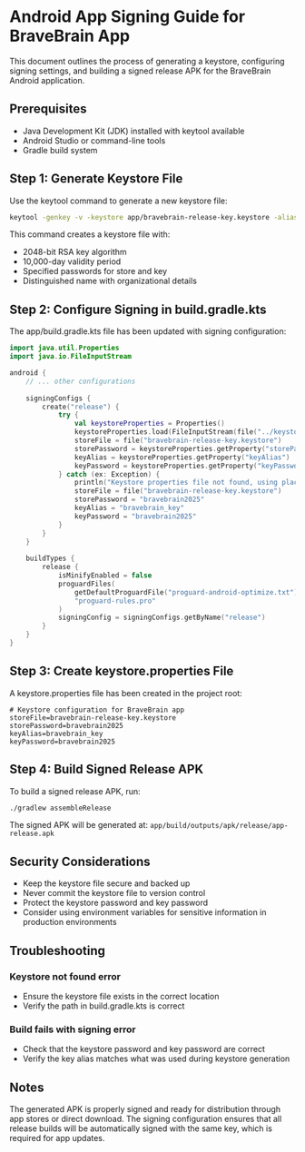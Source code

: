# Android App Signing Guide for BraveBrain App

This document outlines the process of generating a keystore, configuring signing settings, and building a signed release APK for the BraveBrain Android application.

## Prerequisites

- Java Development Kit (JDK) installed with keytool available
- Android Studio or command-line tools
- Gradle build system

## Step 1: Generate Keystore File

Use the keytool command to generate a new keystore file:

```bash
keytool -genkey -v -keystore app/bravebrain-release-key.keystore -alias bravebrain_key -keyalg RSA -keysize 2048 -validity 10000 -storepass bravebrain2025 -keypass bravebrain2025 -dname "CN=BraveBrain,OU=Development,O=BraveBrainApp,L=Bengaluru,S=Karnataka,C=IN"
```

This command creates a keystore file with:
- 2048-bit RSA key algorithm
- 10,000-day validity period
- Specified passwords for store and key
- Distinguished name with organizational details

## Step 2: Configure Signing in build.gradle.kts

The app/build.gradle.kts file has been updated with signing configuration:

```kotlin
import java.util.Properties
import java.io.FileInputStream

android {
    // ... other configurations
    
    signingConfigs {
        create("release") {
            try {
                val keystoreProperties = Properties()
                keystoreProperties.load(FileInputStream(file("../keystore.properties")))
                storeFile = file("bravebrain-release-key.keystore")
                storePassword = keystoreProperties.getProperty("storePassword")
                keyAlias = keystoreProperties.getProperty("keyAlias")
                keyPassword = keystoreProperties.getProperty("keyPassword")
            } catch (ex: Exception) {
                println("Keystore properties file not found, using placeholder values")
                storeFile = file("bravebrain-release-key.keystore")
                storePassword = "bravebrain2025"
                keyAlias = "bravebrain_key"
                keyPassword = "bravebrain2025"
            }
        }
    }
    
    buildTypes {
        release {
            isMinifyEnabled = false
            proguardFiles(
                getDefaultProguardFile("proguard-android-optimize.txt"),
                "proguard-rules.pro"
            )
            signingConfig = signingConfigs.getByName("release")
        }
    }
}
```

## Step 3: Create keystore.properties File

A keystore.properties file has been created in the project root:

```properties
# Keystore configuration for BraveBrain app
storeFile=bravebrain-release-key.keystore
storePassword=bravebrain2025
keyAlias=bravebrain_key
keyPassword=bravebrain2025
```

## Step 4: Build Signed Release APK

To build a signed release APK, run:

```bash
./gradlew assembleRelease
```

The signed APK will be generated at:
`app/build/outputs/apk/release/app-release.apk`

## Security Considerations

- Keep the keystore file secure and backed up
- Never commit the keystore file to version control
- Protect the keystore password and key password
- Consider using environment variables for sensitive information in production environments

## Troubleshooting

### Keystore not found error
- Ensure the keystore file exists in the correct location
- Verify the path in build.gradle.kts is correct

### Build fails with signing error
- Check that the keystore password and key password are correct
- Verify the key alias matches what was used during keystore generation

## Notes

The generated APK is properly signed and ready for distribution through app stores or direct download. The signing configuration ensures that all release builds will be automatically signed with the same key, which is required for app updates.